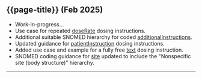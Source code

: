 ## {{page-title}} (Feb 2025)

- Work-in-progress...
- Use case for repeated [doseRate](ElementDosage?version=current#doseAndRate) dosing instructions.
- Additional suitable SNOMED hierarchy for coded [additionalInstructions](ElementDosage?version=current#additionalInstruction).
- Updated guidance for [patientInstruction](ElementDosage?version=current#patientInstruction) dosing instructions.
- Added use case and example for a fully free [text](ElementDosage?version=current#text) dosing instruction.
- SNOMED coding guidance for [site](https://simplifier.net/guide/ukcoreimplementationguideformedicines/ElementDosage?version=current#site) updated to include the "Nonspecific site (body structure)" hierarchy.

---